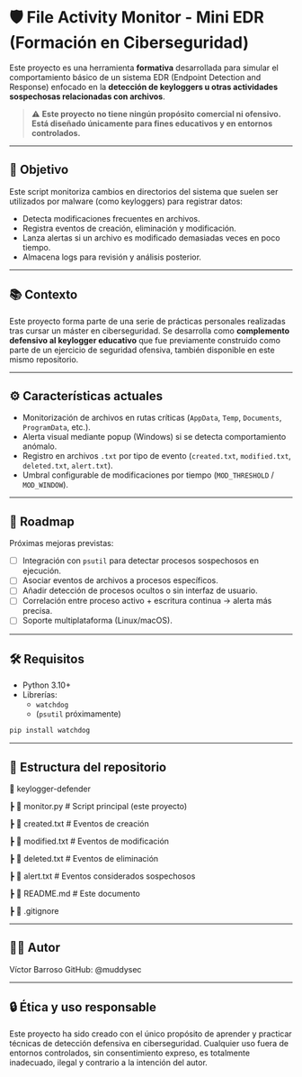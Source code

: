 # 🛡️ File Activity Monitor - Mini EDR (Formación en Ciberseguridad)

Este proyecto es una herramienta **formativa** desarrollada para simular el comportamiento básico de un sistema EDR (Endpoint Detection and Response) enfocado en la **detección de keyloggers u otras actividades sospechosas relacionadas con archivos**.

> ⚠️ **Este proyecto no tiene ningún propósito comercial ni ofensivo. Está diseñado únicamente para fines educativos y en entornos controlados.**

---

## 🎯 Objetivo

Este script monitoriza cambios en directorios del sistema que suelen ser utilizados por malware (como keyloggers) para registrar datos:

- Detecta modificaciones frecuentes en archivos.
- Registra eventos de creación, eliminación y modificación.
- Lanza alertas si un archivo es modificado demasiadas veces en poco tiempo.
- Almacena logs para revisión y análisis posterior.

---

## 📚 Contexto

Este proyecto forma parte de una serie de prácticas personales realizadas tras cursar un máster en ciberseguridad. Se desarrolla como **complemento defensivo al keylogger educativo** que fue previamente construido como parte de un ejercicio de seguridad ofensiva, también disponible en este mismo repositorio.

---

## ⚙️ Características actuales

- Monitorización de archivos en rutas críticas (`AppData`, `Temp`, `Documents`, `ProgramData`, etc.).
- Alerta visual mediante popup (Windows) si se detecta comportamiento anómalo.
- Registro en archivos `.txt` por tipo de evento (`created.txt`, `modified.txt`, `deleted.txt`, `alert.txt`).
- Umbral configurable de modificaciones por tiempo (`MOD_THRESHOLD` / `MOD_WINDOW`).

---

## 🧠 Roadmap

Próximas mejoras previstas:

- [ ] Integración con `psutil` para detectar procesos sospechosos en ejecución.
- [ ] Asociar eventos de archivos a procesos específicos.
- [ ] Añadir detección de procesos ocultos o sin interfaz de usuario.
- [ ] Correlación entre proceso activo + escritura continua → alerta más precisa.
- [ ] Soporte multiplataforma (Linux/macOS).

---

## 🛠️ Requisitos

- Python 3.10+
- Librerías:
  - `watchdog`
  - (`psutil` próximamente)

```bash
pip install watchdog
```

---

## 📁 Estructura del repositorio

📁 keylogger-defender

 ┣ 📜 monitor.py             # Script principal (este proyecto)
 
 ┣ 📄 created.txt            # Eventos de creación
 
 ┣ 📄 modified.txt           # Eventos de modificación
 
 ┣ 📄 deleted.txt            # Eventos de eliminación
 
 ┣ 📄 alert.txt              # Eventos considerados sospechosos
 
 ┣ 📄 README.md              # Este documento
 
 ┣ 📄 .gitignore


---

## 👨‍💻 Autor

Víctor Barroso
GitHub: @muddysec

---

## 🔒 Ética y uso responsable

Este proyecto ha sido creado con el único propósito de aprender y practicar técnicas de detección defensiva en ciberseguridad. Cualquier uso fuera de entornos controlados, sin consentimiento expreso, es totalmente inadecuado, ilegal y contrario a la intención del autor.
